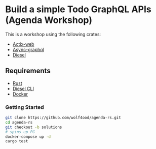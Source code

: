 # Build a simple Todo GraphQL APIs (Agenda Workshop)

This is a workshop using the following crates:

- [Actix-web](https://actix.rs/)
- [Async-graphql](https://async-graphql.github.io/async-graphql/en/introduction.html)
- [Diesel](https://diesel.rs/guides/getting-started)



## Requirements

- [Rust](https://www.rust-lang.org/tools/install)
- [Diesel CLI](https://diesel.rs/guides/getting-started/)
- [Docker](https://www.docker.com/get-started)


### Getting Started

```bash
git clone https://github.com/wolf4ood/agenda-rs.git
cd agenda-rs
git checkout -b solutions
# spins up PG
docker-compose up -d 
cargo test
```

